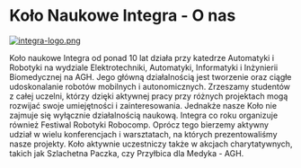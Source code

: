 # Koło Naukowe Integra - O nas

[![integra-logo.png](https://i.postimg.cc/T2NmZ0t5/integra-logo.png)](http://www.integra.agh.edu.pl/)

Koło naukowe Integra od ponad 10 lat działa przy katedrze Automatyki i Robotyki na wydziale Elektrotechniki, Automatyki, Informatyki i Inżynierii Biomedycznej na AGH. Jego główną działalnością jest tworzenie oraz ciągłe udoskonalanie robotów mobilnych i autonomicznych. Zrzeszamy studentów z całej uczelni, którzy dzięki aktywnej pracy przy różnych projektach mogą rozwijać swoje umiejętności i zainteresowania. Jednakże nasze Koło nie zajmuje się wyłącznie działalnością naukową. Integra co roku organizuje również Festiwal Robotyki Robocomp. Oprócz tego bierzemy aktywny udział w wielu konferencjach i warsztatach, na których prezentowaliśmy nasze projekty. Koło aktywnie uczestniczy także w akcjach charytatywnych, takich jak Szlachetna Paczka, czy Przyłbica dla Medyka - AGH.
